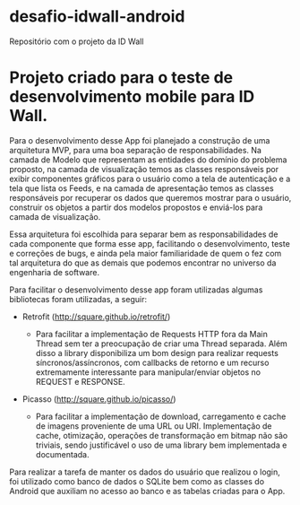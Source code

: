 # desafio-idwall-android
Repositório com o projeto da ID Wall

# Projeto criado para o teste de desenvolvimento mobile para ID Wall.

Para o desenvolvimento desse App foi planejado a construção de uma arquitetura MVP, 
para uma boa separação de responsabilidades. Na camada de Modelo que representam as entidades do domínio do problema proposto, 
na camada de visualização temos as classes responsáveis por exibir componentes gráficos para o usuário 
como a tela de autenticação e a tela que lista os Feeds, e na camada de apresentação temos as classes responsáveis 
por recuperar os dados que queremos mostrar para o usuário, 
construir os objetos a partir dos modelos propostos e enviá-los para camada de visualização.

Essa arquitetura foi escolhida para separar bem as responsabilidades de cada componente que forma esse app, 
facilitando o desenvolvimento, teste e correções de bugs, e ainda pela maior 
familiaridade de quem o fez com tal arquitetura do que as demais que podemos encontrar no universo da engenharia de software.

Para facilitar o desenvolvimento desse app foram utilizadas algumas bibliotecas foram utilizadas, a seguir:

- Retrofit (http://square.github.io/retrofit/)
	- Para facilitar a implementação de Requests HTTP fora da Main Thread sem ter a 
	preocupação de criar uma Thread separada. Além disso a library disponibiliza um bom design 
	para realizar requests síncronos/assíncronos, com callbacks de 
	retorno e um recurso extremamente interessante para manipular/enviar objetos no REQUEST e RESPONSE.
	
- Picasso (http://square.github.io/picasso/)
	- Para facilitar a implementação de download, carregamento e cache de imagens proveniente de uma URL ou URI. 
	Implementação de cache, otimização, operações de transformação em 
	bitmap não são triviais, sendo justificável o uso de uma library bem implementada e documentada.
	
	
Para realizar a tarefa de manter os dados do usuário que realizou o login, foi utilizado como banco de dados o SQLite 
bem como as classes do Android que auxiliam no acesso ao banco e as tabelas criadas para o App.